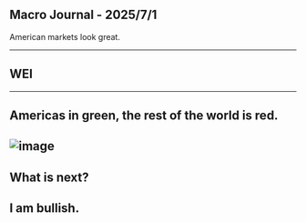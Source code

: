 ## Macro Journal - 2025/7/1
American markets look great.

---

## WEI
---
Americas in green, the rest of the world is red.
---
![image](https://github.com/user-attachments/assets/66c4dac5-6f64-44d8-8b6a-75e1dafa0099)
---

## What is next?

I am bullish.
---
